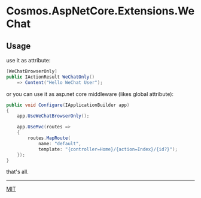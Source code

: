 # Cosmos.AspNetCore.Extensions.WeChat

## Usage

use it as attribute:

``` c#
[WeChatBrowserOnly]
public IActionResult WeChatOnly()
    => Content("Hello WeChat User");
```

or you can use it as asp.net core middleware (likes global attribute):

``` c#
public void Configure(IApplicationBuilder app)
{
    app.UseWeChatBrowserOnly();

    app.UseMvc(routes =>
    {
        routes.MapRoute(
            name: "default",
            template: "{controller=Home}/{action=Index}/{id?}");
    });
}
```

that's all.

* * *

[MIT](https://mit-license.org/)